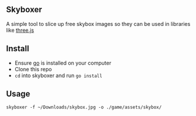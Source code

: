 ## Skyboxer
A simple tool to slice up free skybox images so they can be used in libraries like [three.js](https://threejs.org/)

## Install
* Ensure [go](https://go.dev/doc/install) is installed on your computer
* Clone this repo
* `cd` into skyboxer and run `go install`

## Usage
```
skyboxer -f ~/Downloads/skybox.jpg -o ./game/assets/skybox/
```
